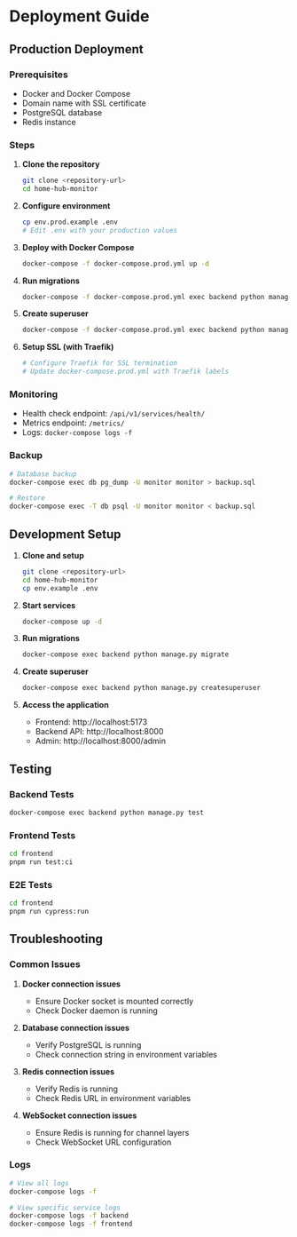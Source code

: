 # Deployment Guide

## Production Deployment

### Prerequisites
- Docker and Docker Compose
- Domain name with SSL certificate
- PostgreSQL database
- Redis instance

### Steps

1. **Clone the repository**
   ```bash
   git clone <repository-url>
   cd home-hub-monitor
   ```

2. **Configure environment**
   ```bash
   cp env.prod.example .env
   # Edit .env with your production values
   ```

3. **Deploy with Docker Compose**
   ```bash
   docker-compose -f docker-compose.prod.yml up -d
   ```

4. **Run migrations**
   ```bash
   docker-compose -f docker-compose.prod.yml exec backend python manage.py migrate
   ```

5. **Create superuser**
   ```bash
   docker-compose -f docker-compose.prod.yml exec backend python manage.py createsuperuser
   ```

6. **Setup SSL (with Traefik)**
   ```bash
   # Configure Traefik for SSL termination
   # Update docker-compose.prod.yml with Traefik labels
   ```

### Monitoring
- Health check endpoint: `/api/v1/services/health/`
- Metrics endpoint: `/metrics/`
- Logs: `docker-compose logs -f`

### Backup
```bash
# Database backup
docker-compose exec db pg_dump -U monitor monitor > backup.sql

# Restore
docker-compose exec -T db psql -U monitor monitor < backup.sql
```

## Development Setup

1. **Clone and setup**
   ```bash
   git clone <repository-url>
   cd home-hub-monitor
   cp env.example .env
   ```

2. **Start services**
   ```bash
   docker-compose up -d
   ```

3. **Run migrations**
   ```bash
   docker-compose exec backend python manage.py migrate
   ```

4. **Create superuser**
   ```bash
   docker-compose exec backend python manage.py createsuperuser
   ```

5. **Access the application**
   - Frontend: http://localhost:5173
   - Backend API: http://localhost:8000
   - Admin: http://localhost:8000/admin

## Testing

### Backend Tests
```bash
docker-compose exec backend python manage.py test
```

### Frontend Tests
```bash
cd frontend
pnpm run test:ci
```

### E2E Tests
```bash
cd frontend
pnpm run cypress:run
```

## Troubleshooting

### Common Issues

1. **Docker connection issues**
   - Ensure Docker socket is mounted correctly
   - Check Docker daemon is running

2. **Database connection issues**
   - Verify PostgreSQL is running
   - Check connection string in environment variables

3. **Redis connection issues**
   - Verify Redis is running
   - Check Redis URL in environment variables

4. **WebSocket connection issues**
   - Ensure Redis is running for channel layers
   - Check WebSocket URL configuration

### Logs
```bash
# View all logs
docker-compose logs -f

# View specific service logs
docker-compose logs -f backend
docker-compose logs -f frontend
```
